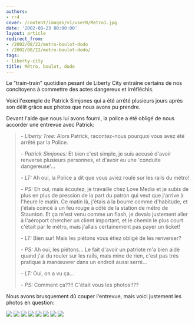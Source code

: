 ```yaml
---
authors:
- rr4
cover: /content/images/v1/user0/Metro1.jpg
date: '2002-08-23 00:00:00'
layout: article
redirect_from:
- /2002/08/22/metro-boulot-dodo
- /2002/08/22/metro-boulot-dodo/
tags:
- liberty-city
title: Métro, boulot, dodo
---
```



Le "train-train" quotidien pesant de Liberty City entraîne certains de nos concitoyens à commettre des actes dangereux et irréfléchis.

Voici l'exemple de Patrick Simjones qui a été arrêté plusieurs jours après son délit grâce aux photos que nous avons pu prendre.

Devant l'aide que nous lui avons fourni, la police a été obligé de nous accorder une entrevue avec Patrick:

> _- Liberty Tree:_ Alors Patrick, racontez-nous pourquoi vous avez été arrêté par la Police.
> 
> _- Patrick Simjones:_ Et bien c'est simple, je suis accusé d'avoir renversé plusieurs personnes, et d'avoir eu une 'conduite dangereuse'...
> 
> _- LT:_ Ah oui, la Police a dit que vous aviez roulé sur les rails du métro!
> 
> _- PS:_ Eh oui, mais écoutez, je travaille chez Love Media et je subis de plus en plus de pression de la part du patron qui veut que j'arrive à l'heure le matin. Ce matin là, j'étais à la bourre comme d'habitude, et j'étais coincé à un feu rouge à côté de la station de métro de Staunton. Et ça m'est venu comme un flash, je devais justement aller à l'aéroport chercher un client important, et le chemin le plus court c'était par le métro, mais j'allais certainement pas payer un ticket!
> 
> _- LT:_ Bien sur! Mais les piétons vous étiez obligé de les renverser?
> 
> _- PS:_ Ah oui, les piétons... Le fait d'avoir un patriote m'a bien aidé quand j'ai du rouler sur les rails, mais mine de rien, c'est pas très pratique à manœuvrer dans un endroit aussi serré...
> 
> _- LT:_ Oui, on a vu ça...
> 
> _- PS:_ Comment ça??!! C'était vous les photos!!??

Nous avons brusquement dû couper l'entrevue, mais voici justement les photos en question:

![](/content/images/v1/user0/Metro1.jpg)
![](/content/images/v1/user0/Metro2.jpg)
![](/content/images/v1/user0/Metro3.jpg)
![](/content/images/v1/user0/Metro5.jpg)
![](/content/images/v1/user0/Metro6.jpg)
![](/content/images/v1/user0/Metro7.jpg)
![](/content/images/v1/user0/Metro8.jpg)
![](/content/images/v1/user0/Metro9.jpg)